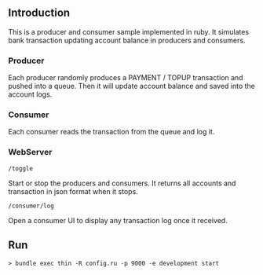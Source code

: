 ## Introduction
This is a producer and consumer sample implemented in ruby. 
It simulates bank transaction updating account balance in producers and consumers.

### Producer
Each producer randomly produces a PAYMENT / TOPUP transaction and pushed into a queue.
Then it will update account balance and saved into the account logs.

### Consumer
Each consumer reads the transaction from the queue and log it. 

### WebServer

`/toggle`

Start or stop the producers and consumers. 
It returns all accounts and transaction in json format when it stops.

`/consumer/log`

Open a consumer UI to display any transaction log once it received.

## Run
`> bundle exec thin -R config.ru -p 9000 -e development start`
